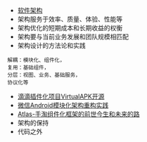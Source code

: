 * [软件架构](https://baike.baidu.com/item/%E8%BD%AF%E4%BB%B6%E6%9E%B6%E6%9E%84/7485920?fr=aladdin)
* 架构服务于效率、质量、体验、性能等
* 架构优化的短期成本和长期收益的权衡
* 架构要与当前业务发展和团队规模相匹配
* 架构设计的方法论和实践
```
解耦：模块化、组件化，
复用：基础组件，
分层：视图、业务、基础服务，
协议化等
```
* [滴滴插件化项目VirtualAPK开源](http://www.infoq.com/cn/news/2017/06/VirtualAPK-opensource?utm_source=news_about_architecture-design&utm_medium=link&utm_campaign=architecture-design)
* [微信Android模块化架构重构实践](https://mp.weixin.qq.com/s?__biz=MzAwNDY1ODY2OQ==&mid=2649286672&idx=1&sn=4d9db00c496fcafd1d3e01d69af083f9&chksm=8334cc92b4434584e8bdb117274f41145fb49ba467ec0cd9ba5e3551a8abf92f1996bd6b147a&mpshare=1&scene=24&srcid=0630STw0N4c83hIAqLo9Tkdm&key=c969774f949c279bf4404f575b096d071dfd21b85924484756752b237733d001fc998a2a59df09557a1190be7ce550df361bb8e62077f558b516011b3c3ce705b5cef390bed833792073e747cdcbbb2e&ascene=0&uin=MTc0NzM4NzU0MA%3D%3D&devicetype=iMac+MacBookPro12%2C1+OSX+OSX+10.12.4+build(16E195)&version=12020610&nettype=WIFI&fontScale=100&pass_ticket=k43tzMF8U5%2FPsgUiLvhHQo3sXCCiUaVGAY20v8HBLLe9kKAiqhQfHGbhVeDiDq29)
* [Atlas-手淘组件化框架的前世今生和未来的路](https://mp.weixin.qq.com/s?__biz=MzAxNDEwNjk5OQ==&mid=2650400348&idx=1&sn=99bc1bce932c5b9000d5b54afa2de70e&chksm=83952e44b4e2a752f2ef0aa2f31c80ff82a2dfdaef433cd5cb733f17eb9ff47899acbde09685&mpshare=1&scene=24&srcid=0630xBc1VqyISqqlOOeGof54&key=c969774f949c279b41505ca7d0c3b547b7694aae72cd532f903bcc00efbc8c9cec1a5a62405a2a17223d09a370575852d2e0306768755c1ad00e0309a7e8dc1ae557ebf30f727d82012dfa50e4f07acc&ascene=0&uin=MTc0NzM4NzU0MA%3D%3D&devicetype=iMac+MacBookPro12%2C1+OSX+OSX+10.12.4+build(16E195)&version=12020610&nettype=WIFI&fontScale=100&pass_ticket=k43tzMF8U5%2FPsgUiLvhHQo3sXCCiUaVGAY20v8HBLLe9kKAiqhQfHGbhVeDiDq29)
* 架构的保持
* 代码之外


